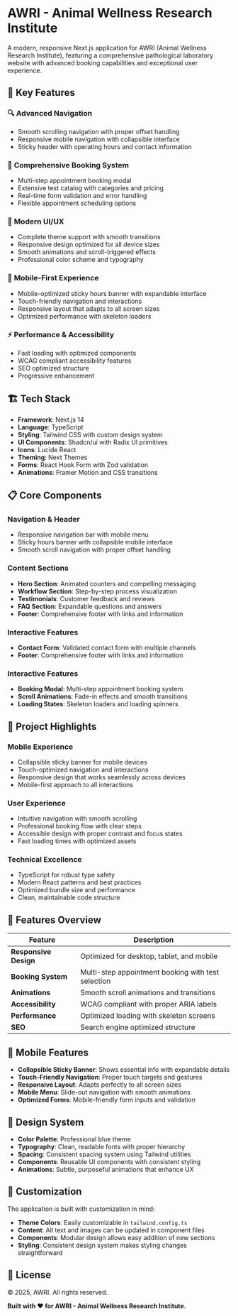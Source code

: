 # AWRI - Animal Wellness Research Institute

A modern, responsive Next.js application for AWRI (Animal Wellness Research Institute), featuring a comprehensive pathological laboratory website with advanced booking capabilities and exceptional user experience.

## 🌟 Key Features

### 🔍 **Advanced Navigation**
- Smooth scrolling navigation with proper offset handling
- Responsive mobile navigation with collapsible interface
- Sticky header with operating hours and contact information

### 📅 **Comprehensive Booking System**
- Multi-step appointment booking modal
- Extensive test catalog with categories and pricing
- Real-time form validation and error handling
- Flexible appointment scheduling options

### 🎨 **Modern UI/UX**
- Complete theme support with smooth transitions
- Responsive design optimized for all device sizes
- Smooth animations and scroll-triggered effects
- Professional color scheme and typography

### 📱 **Mobile-First Experience**
- Mobile-optimized sticky hours banner with expandable interface
- Touch-friendly navigation and interactions
- Responsive layout that adapts to all screen sizes
- Optimized performance with skeleton loaders

### ⚡ **Performance & Accessibility**
- Fast loading with optimized components
- WCAG compliant accessibility features
- SEO optimized structure
- Progressive enhancement

## 🏗️ Tech Stack

- **Framework**: Next.js 14
- **Language**: TypeScript
- **Styling**: Tailwind CSS with custom design system
- **UI Components**: Shadcn/ui with Radix UI primitives
- **Icons**: Lucide React
- **Theming**: Next Themes
- **Forms**: React Hook Form with Zod validation
- **Animations**: Framer Motion and CSS transitions

## 📋 Core Components

### **Navigation & Header**
- Responsive navigation bar with mobile menu
- Sticky hours banner with collapsible mobile interface
- Smooth scroll navigation with proper offset handling

### **Content Sections**
- **Hero Section**: Animated counters and compelling messaging
- **Workflow Section**: Step-by-step process visualization
- **Testimonials**: Customer feedback and reviews
- **FAQ Section**: Expandable questions and answers
- **Footer**: Comprehensive footer with links and information

### **Interactive Features**
- **Contact Form**: Validated contact form with multiple channels
- **Footer**: Comprehensive footer with links and information

### **Interactive Features**
- **Booking Modal**: Multi-step appointment booking system
- **Scroll Animations**: Fade-in effects and smooth transitions
- **Loading States**: Skeleton loaders and loading spinners

## 🎯 Project Highlights

### **Mobile Experience**
- Collapsible sticky banner for mobile devices
- Touch-optimized navigation and interactions
- Responsive design that works seamlessly across devices
- Mobile-first approach to all interactions

### **User Experience**
- Intuitive navigation with smooth scrolling
- Professional booking flow with clear steps
- Accessible design with proper contrast and focus states
- Fast loading times with optimized assets

### **Technical Excellence**
- TypeScript for robust type safety
- Modern React patterns and best practices
- Optimized bundle size and performance
- Clean, maintainable code structure

## 🚀 Features Overview

| Feature | Description |
|---------|-------------|
| **Responsive Design** | Optimized for desktop, tablet, and mobile |
| **Booking System** | Multi-step appointment booking with test selection |
| **Animations** | Smooth scroll animations and transitions |
| **Accessibility** | WCAG compliant with proper ARIA labels |
| **Performance** | Optimized loading with skeleton screens |
| **SEO** | Search engine optimized structure |

## 📱 Mobile Features

- **Collapsible Sticky Banner**: Shows essential info with expandable details
- **Touch-Friendly Navigation**: Proper touch targets and gestures
- **Responsive Layout**: Adapts perfectly to all screen sizes
- **Mobile Menu**: Slide-out navigation with smooth animations
- **Optimized Forms**: Mobile-friendly form inputs and validation

## 🎨 Design System

- **Color Palette**: Professional blue theme
- **Typography**: Clean, readable fonts with proper hierarchy
- **Spacing**: Consistent spacing system using Tailwind utilities
- **Components**: Reusable UI components with consistent styling
- **Animations**: Subtle, purposeful animations that enhance UX
  
## 🔧 Customization

The application is built with customization in mind:

- **Theme Colors**: Easily customizable in `tailwind.config.ts`
- **Content**: All text and images can be updated in component files
- **Components**: Modular design allows easy addition of new sections
- **Styling**: Consistent design system makes styling changes straightforward

## 📄 License

© 2025, AWRI. All rights reserved.


**Built with ❤️ for AWRI - Animal Wellness Research Institute.**
